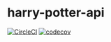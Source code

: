 # harry-potter-api
[![CircleCI](https://circleci.com/gh/RodrigoRP/harry-potter-api.svg?style=svg)](https://circleci.com/gh/RodrigoRP/harry-potter-api)
[![codecov](https://codecov.io/gh/RodrigoRP/harry-potter-api/branch/master/graph/badge.svg)](https://codecov.io/gh/RodrigoRP/harry-potter-api)




